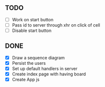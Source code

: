 ## TODO

- [ ] Work on start button
- [ ] Pass id to server through xhr on click of cell
- [ ] Disable start button

## DONE

- [X] Draw a sequence diagram
- [X] Persist the users
- [X] Set up default handlers in server
- [X] Create index page with having board 
- [X] Create App js 

